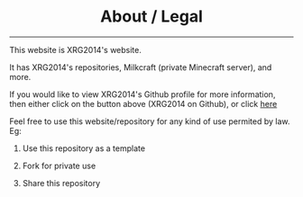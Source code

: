 <h1 align="center"><b> About / Legal </b></h1>

___

This website is XRG2014's website.

It has XRG2014's repositories, Milkcraft (private Minecraft server), and more.

If you would like to view XRG2014's Github profile for more information, then either click on the button above (XRG2014 on Github), or click [here](https://github.com/XRG2014)

Feel free to use this website/repository for any kind of use permited by law. Eg:

  1. Use this repository as a template
  
  2. Fork for private use
  
  3. Share this repository
